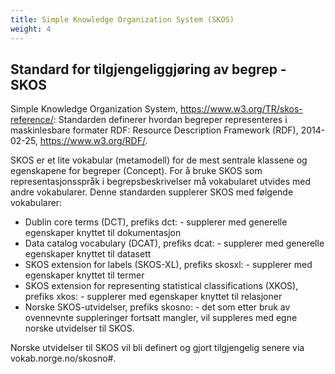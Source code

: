 ```yaml
---
title: Simple Knowledge Organization System (SKOS)
weight: 4
---
```

## Standard for tilgjengeliggjøring av begrep - SKOS
Simple Knowledge Organization System, https://www.w3.org/TR/skos-reference/: Standarden definerer hvordan begreper representeres i maskinlesbare formater RDF: Resource Description Framework (RDF), 2014-02-25, https://www.w3.org/RDF/.

SKOS er et lite vokabular (metamodell) for de mest sentrale klassene og egenskapene for begreper (Concept). For å bruke SKOS som representasjonsspråk i begrepsbeskrivelser må vokabularet utvides med andre vokabularer. Denne standarden supplerer SKOS med følgende vokabularer:

* Dublin core terms (DCT), prefiks dct: - supplerer med generelle egenskaper knyttet til dokumentasjon
* Data catalog vocabulary (DCAT), prefiks dcat: - supplerer med generelle egenskaper knyttet til datasett
* SKOS extension for labels (SKOS-XL), prefiks skosxl: - supplerer med egenskaper knyttet til termer
* SKOS extension for representing statistical classifications (XKOS), prefiks xkos: - supplerer med egenskaper knyttet til relasjoner
* Norske SKOS-utvidelser, prefiks skosno: - det som etter bruk av ovennevnte suppleringer fortsatt mangler, vil suppleres med egne norske utvidelser til SKOS.

Norske utvidelser til SKOS vil bli definert og gjort tilgjengelig senere via vokab.norge.no/skosno#.

